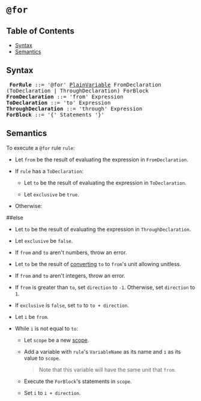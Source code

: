 # `@for`

## Table of Contents

* [Syntax](#syntax)
* [Semantics](#semantics)

## Syntax

<x><pre>
**ForRule**            ::= '@for' [PlainVariable][] FromDeclaration
&#32;                      (ToDeclaration | ThroughDeclaration) ForBlock
**FromDeclaration**    ::= 'from' Expression
**ToDeclaration**      ::= 'to' Expression
**ThroughDeclaration** ::= 'through' Expression
**ForBlock**           ::= '{' Statements '}'
</pre></x>

[PlainVariable]: ../variables.md#syntax

## Semantics

To execute a `@for` rule `rule`:

* Let `from` be the result of evaluating the expression in `FromDeclaration`.

* If `rule` has a `ToDeclaration`:

  * Let `to` be the result of evaluating the expression in `ToDeclaration`.

  * Let `exclusive` be `true`.
  
* Otherwise:


##else 

  * Let `to` be the result of evaluating the expression in `ThroughDeclaration`.

  * Let `exclusive` be `false`.
  
* If `from` and `to` aren't numbers, throw an error.

* Let `to` be the result of [converting] `to` to `from`'s unit allowing unitless.

  [converting]: ../types/number.md#converting-a-number-to-a-unit

* If `from` and `to` aren't integers, throw an error.

* If `from` is greater than `to`, set `direction` to `-1`. Otherwise, set
  `direction` to `1`.

* If `exclusive` is `false`, set `to` to `to + direction`.

* Let `i` be `from`.

* While `i` is not equal to `to`:

  * Let `scope` be a new [scope].

  * Add a variable with `rule`'s `VariableName` as its name and `i` as its value
    to `scope`.

    > Note that this variable will have the same unit that `from`.
  
  * Execute the `ForBlock`'s statements in `scope`.
  
  * Set `i` to `i + direction`.

  [scope]: ../variables.md#scope
